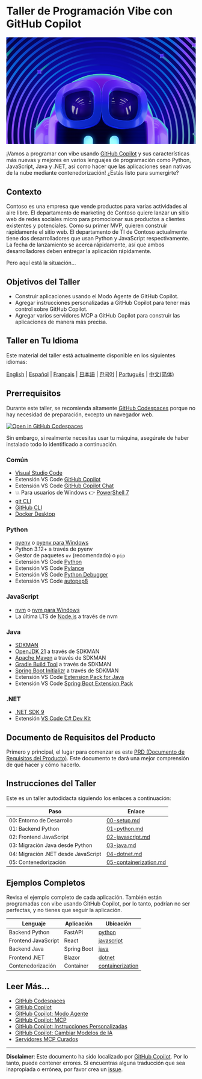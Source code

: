 # Taller de Programación Vibe con GitHub Copilot

![Taller de Programación Vibe con GitHub Copilot](../../images/banner.png)

¡Vamos a programar con vibe usando [GitHub Copilot](https://docs.github.com/copilot/about-github-copilot/what-is-github-copilot) y sus características más nuevas y mejores en varios lenguajes de programación como Python, JavaScript, Java y .NET, así como hacer que las aplicaciones sean nativas de la nube mediante contenedorización! ¿Estás listo para sumergirte?

## Contexto

Contoso es una empresa que vende productos para varias actividades al aire libre. El departamento de marketing de Contoso quiere lanzar un sitio web de redes sociales micro para promocionar sus productos a clientes existentes y potenciales. Como su primer MVP, quieren construir rápidamente el sitio web. El departamento de TI de Contoso actualmente tiene dos desarrolladores que usan Python y JavaScript respectivamente. La fecha de lanzamiento se acerca rápidamente, así que ambos desarrolladores deben entregar la aplicación rápidamente.

Pero aquí está la situación...

## Objetivos del Taller

- Construir aplicaciones usando el Modo Agente de GitHub Copilot.
- Agregar instrucciones personalizadas a GitHub Copilot para tener más control sobre GitHub Copilot.
- Agregar varios servidores MCP a GitHub Copilot para construir las aplicaciones de manera más precisa.

## Taller en Tu Idioma

Este material del taller está actualmente disponible en los siguientes idiomas:

[English](../../README.md) | [Español](./README.md) | [Français](../fr-fr/) | [日本語](../ja-jp/) | [한국어](../ko-kr/) | [Português](../pt-br/) | [中文(简体)](../zh-cn/)

## Prerrequisitos

Durante este taller, se recomienda altamente [GitHub Codespaces](https://docs.github.com/en/codespaces/about-codespaces/what-are-codespaces) porque no hay necesidad de preparación, excepto un navegador web.

[![Open in GitHub Codespaces](https://github.com/codespaces/badge.svg)](https://codespaces.new/microsoft/github-copilot-vibe-coding-workshop)

Sin embargo, si realmente necesitas usar tu máquina, asegúrate de haber instalado todo lo identificado a continuación.

### Común

- [Visual Studio Code](https://code.visualstudio.com/)
- Extensión VS Code [GitHub Copilot](https://marketplace.visualstudio.com/items?itemName=GitHub.copilot)
- Extensión VS Code [GitHub Copilot Chat](https://marketplace.visualstudio.com/items?itemName=GitHub.copilot-chat)
- 💥 Para usuarios de Windows 👉 [PowerShell 7](https://learn.microsoft.com/powershell/scripting/install/installing-powershell)
- [git CLI](https://git-scm.com/downloads)
- [GitHub CLI](https://cli.github.com/)
- [Docker Desktop](https://docs.docker.com/get-started/introduction/get-docker-desktop/)

### Python

- [pyenv](https://github.com/pyenv/pyenv) o [pyenv para Windows](https://github.com/pyenv-win/pyenv-win)
- Python 3.12+ a través de pyenv
- Gestor de paquetes `uv` (recomendado) o `pip`
- Extensión VS Code [Python](https://marketplace.visualstudio.com/items/?itemName=ms-python.python)
- Extensión VS Code [Pylance](https://marketplace.visualstudio.com/items/?itemName=ms-python.vscode-pylance)
- Extensión VS Code [Python Debugger](https://marketplace.visualstudio.com/items/?itemName=ms-python.debugpy)
- Extensión VS Code [autopep8](https://marketplace.visualstudio.com/items/?itemName=ms-python.autopep8)

### JavaScript

- [nvm](https://github.com/nvm-sh/nvm) o [nvm para Windows](https://github.com/coreybutler/nvm-windows)
- La última LTS de [Node.js](https://nodejs.org/) a través de nvm

### Java

- [SDKMAN](https://sdkman.io/)
- [OpenJDK 21](https://learn.microsoft.com/java/openjdk/download) a través de SDKMAN
- [Apache Maven](https://maven.apache.org/download.cgi) a través de SDKMAN
- [Gradle Build Tool](https://docs.gradle.org/current/userguide/installation.html) a través de SDKMAN
- [Spring Boot Initializr](https://docs.spring.io/spring-boot/cli/installation.html) a través de SDKMAN
- Extensión VS Code [Extension Pack for Java](https://marketplace.visualstudio.com/items/?itemName=vscjava.vscode-java-pack)
- Extensión VS Code [Spring Boot Extension Pack](https://marketplace.visualstudio.com/items/?itemName=vmware.vscode-boot-dev-pack)

### .NET

- [.NET SDK 9](https://dotnet.microsoft.com/download/dotnet/9.0)
- Extensión [VS Code C# Dev Kit](https://marketplace.visualstudio.com/items/?itemName=ms-dotnettools.csdevkit)

## Documento de Requisitos del Producto

Primero y principal, el lugar para comenzar es este [PRD (Documento de Requisitos del Producto)](./product-requirements.md). Este documento te dará una mejor comprensión de qué hacer y cómo hacerlo.

## Instrucciones del Taller

Este es un taller autodidacta siguiendo los enlaces a continuación:

| Paso                               | Enlace                                                   |
|------------------------------------|----------------------------------------------------------|
| 00: Entorno de Desarrollo          | [00-setup.md](./docs/00-setup.md)                       |
| 01: Backend Python                 | [01-python.md](./docs/01-python.md)                     |
| 02: Frontend JavaScript            | [02-javascript.md](./docs/02-javascript.md)             |
| 03: Migración Java desde Python    | [03-java.md](./docs/03-java.md)                         |
| 04: Migración .NET desde JavaScript| [04-dotnet.md](./docs/04-dotnet.md)                     |
| 05: Contenedorización              | [05-containerization.md](./docs/05-containerization.md) |

## Ejemplos Completos

Revisa el ejemplo completo de cada aplicación. También están programadas con vibe usando GitHub Copilot, por lo tanto, podrían no ser perfectas, y no tienes que seguir la aplicación.

| Lenguaje            | Aplicación  | Ubicación                             |
|---------------------|-------------|---------------------------------------|
| Backend Python      | FastAPI     | [python](./complete/python/)         |
| Frontend JavaScript | React       | [javascript](./complete/javascript/) |
| Backend Java        | Spring Boot | [java](./complete/java/)             |
| Frontend .NET       | Blazor      | [dotnet](./complete/dotnet/)         |
| Contenedorización   | Container   | [containerization](./complete/)      |

## Leer Más...

- [GitHub Codespaces](https://docs.github.com/en/codespaces/about-codespaces/what-are-codespaces)
- [GitHub Copilot](https://docs.github.com/en/copilot/about-github-copilot/what-is-github-copilot)
- [GitHub Copilot: Modo Agente](https://code.visualstudio.com/blogs/2025/04/07/agentMode)
- [GitHub Copilot: MCP](https://code.visualstudio.com/blogs/2025/05/12/agent-mode-meets-mcp)
- [GitHub Copilot: Instrucciones Personalizadas](https://code.visualstudio.com/docs/copilot/copilot-customization)
- [GitHub Copilot: Cambiar Modelos de IA](https://docs.github.com/en/copilot/using-github-copilot/ai-models/changing-the-ai-model-for-copilot-chat?tool=vscode)
- [Servidores MCP Curados](https://github.com/modelcontextprotocol/servers)

---

**Disclaimer**: Este documento ha sido localizado por [GitHub Copilot](https://docs.github.com/copilot/about-github-copilot/what-is-github-copilot). Por lo tanto, puede contener errores. Si encuentras alguna traducción que sea inapropiada o errónea, por favor crea un [issue](https://github.com/microsoft/github-copilot-vibe-coding-workshop/issues/new).
